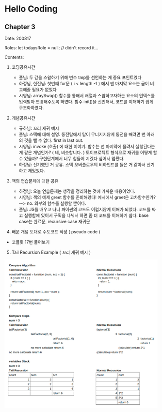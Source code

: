 # Hello Coding

## Chapter 3

Date: 200817

Roles: let todaysRole = null; // didn't record it...

Contents:

1. 코딩공유시간

   - 폴님: 두 값을 스왑하기 위해 변수 tmp를 선언하는 게 중요 포인트였다
   - 하정님, 현진님: 첫번째 for문 ( i < length -1 ) 에서 맨 마지막 요소는 굳이 비교해줄 필요가 없었다
   - 시영님: arraySwap() 함수를 통해서 배열과 스왑하고자하는 요소의 인덱스를 입력받아 변경해주도록 하였다. 함수 init()을 선언해서, 코드를 이해하기 쉽게 구조화하였다.

2. 개념공유시간

   - 규하님: 꼬리 재귀 예시
   - 폴님: 스택에 대해 설명. 동전탑에서 탑이 무너지지않게 동전을 빼려면 맨 아래의 것을 뺄 수 없다. first in last out.
   - 시영님: invoke (호출) 에 대한 이야기. 함수는 맨 마지막에 몰려서 실행된다는 게 같은 개념인가? ( 네, 비슷합니다. ) 토이프로젝트 형식으로 재귀를 어떻게 할 수 있을까? 구현단계에서 너무 힘들어 지겠다 싶어서 멈췄다.
   - 하정님: 신기했던 거 공유. 스택 오버플로우의 비하인드를 들은 거 같아서 신기하고 재밌었다.

3. 책의 연습문제에 대한 공유

   - 하정님: 오늘 연습문제는 생각을 정리하는 것에 가까운 내용이었다.
   - 시영님: 책의 예제 greet 함수를 준비해왔다! 예시에서 greet은 고차함수인가? --> no. 외부의 함수를 실행할 뿐이다.
   - 폴님: JS를 배우고 나니 파이썬의 코드도 어렵지않게 이해가 되었다. 코드를 짜고 실행함에 있어서 구획을 나눠서 하면 좀 더 코드를 이해하기 쉽다.
     base case는 완료문, recursive case 재귀문

4. 배운 개념 토대로 수도코드 작성 ( pseudo code )

- 코플릿 17번 풀어보기

5. Tail Recursion Example ( 꼬리 재귀 예시 )

![Tail Recursion Example](./../images/tailRecursion.png)
